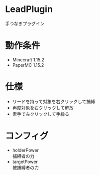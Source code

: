 # LeadPlugin
手つなぎプラグイン  

# 動作条件  
- Minecraft 1.15.2
- PaperMC 1.15.2

# 仕様  
- リードを持って対象を右クリックして捕縛  
- 再度対象を右クリックして解放  
- 素手で左クリックして手繰る  

# コンフィグ  
- holderPower  
捕縛者の力　　
- targetPower  
被捕縛者の力
